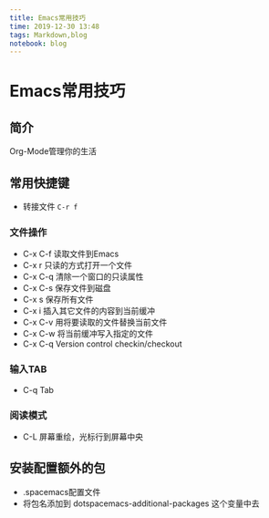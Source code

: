 ```yaml
---
title: Emacs常用技巧
time: 2019-12-30 13:48
tags: Markdown,blog
notebook: blog
---
```


# Emacs常用技巧


## 简介

Org-Mode管理你的生活

## 常用快捷键

- 转接文件 `C-r f`

### 文件操作

- C-x C-f 读取文件到Emacs
- C-x r 只读的方式打开一个文件
- C-x C-q 清除一个窗口的只读属性
- C-x C-s 保存文件到磁盘
- C-x s 保存所有文件
- C-x i 插入其它文件的内容到当前缓冲
- C-x C-v 用将要读取的文件替换当前文件
- C-x C-w 将当前缓冲写入指定的文件
- C-x C-q Version control checkin/checkout 

### 输入TAB

- C-q Tab

### 阅读模式

- C-L 屏幕重绘，光标行到屏幕中央

## 安装配置额外的包

- .spacemacs配置文件
- 将包名添加到 dotspacemacs-additional-packages 这个变量中去

